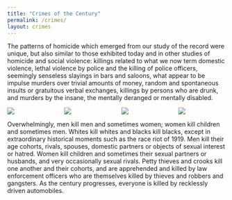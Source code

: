 ```yaml
---
title: "Crimes of the Century"
permalink: /crimes/
layout: crimes
---
```

The patterns of homicide which emerged from our study of the record were unique, but also similar to those exhibited today and in other studies of homicide and social violence: killings related to what we now term domestic violence, lethal violence by police and the killing of police officers, seemingly senseless slayings in bars and saloons, what appear to be impulse murders over trivial amounts of money, random and spontaneous insults or gratuitous verbal exchanges, killings by persons who are drunk, and murders by the insane, the mentally deranged or mentally disabled.

<div class="columns">
  <div class="column">
    <a href="/historical/timeline/1905/133/">
      <img src="/img/timeline/1905-mize.jpg">
    </a>
  </div>
  <div class="column">
  <a href="/historical/timeline/1915/118/">
    <img src="/img/timeline/1915-carr.jpg">
  </a>
  </div>
  <div class="column">
  <a href="/historical/timeline/1924/127/">
    <img src="/img/timeline/1924-ll.jpg">
  </a>
  </div>
  <div class="column">
  <a href="/historical/timeline/1921/161/">
    <img src="/img/timeline/1921-church.jpg">
  </a>
  </div>
</div>

Overwhelmingly, men kill men and sometimes women; women kill children and sometimes men. Whites kill whites and blacks kill blacks, except in extraordinary historical moments such as the race riot of 1919. Men kill their age cohorts, rivals, spouses, domestic partners or objects of sexual interest or hatred. Women kill children and sometimes their sexual partners or husbands, and very occasionally sexual rivals. Petty thieves and crooks kill one another and their cohorts, and are apprehended and killed by law enforcement officers who are themselves killed by thieves and robbers and gangsters. As the century progresses, everyone is killed by recklessly driven automobiles.
